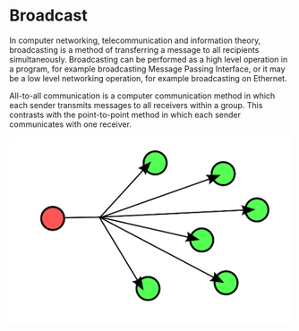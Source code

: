 # Broadcast


In computer networking, telecommunication and information theory,
broadcasting is a method of transferring a message to all recipients
simultaneously. Broadcasting can be performed as a high level operation
in a program, for example broadcasting Message Passing Interface, or it
may be a low level networking operation, for example broadcasting on
Ethernet.

All-to-all communication is a computer communication method in which
each sender transmits messages to all receivers within a group. This
contrasts with the point-to-point method in which each sender
communicates with one receiver.

![](./images/15007839.png?width=227)

